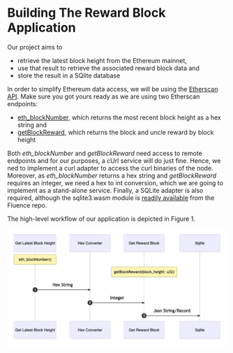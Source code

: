 # Building The Reward Block Application

Our project aims to

* retrieve the latest block height from the Ethereum mainnet,
* use that result to retrieve the associated reward block data and 
* store the result in a SQlite database 

In order to simplify Ethereum data access, we will be using the [Etherscan API](https://etherscan.io/apis). Make sure you got yours ready as we are using two Etherscan endpoints:

* [eth\_blockNumber](https://api.etherscan.io/api?module=proxy&action=eth_blockNumber&apikey=YourApiKeyToken), which returns the most recent block height as a hex string and 
* [getBlockReward](https://api.etherscan.io/api?module=block&action=getblockreward&blockno=2165403&apikey=YourApiKeyToken), which returns the block and uncle reward by block height

Both _eth\_blockNumber_ and _getBlockReward_ need access to remote endpoints and for our purposes, a cUrl service will do just fine. Hence, we ned to implement a curl adapter to access the curl binaries of the node. Moreover, as _eth\_blockNumber_ returns a hex string and _getBlockReward_ requires an integer, we need a hex to int conversion, which we are going to implement as a stand-alone service. Finally, a SQLite adapter is also required, although the sqlite3.wasm module is [readily available](https://github.com/fluencelabs/sqlite/releases) from the Fluence repo.

The high-level workflow of our application is depicted in Figure 1.

![Figure 1: Stylized Workflow](../../.gitbook/assets/image%20%282%29.png)

